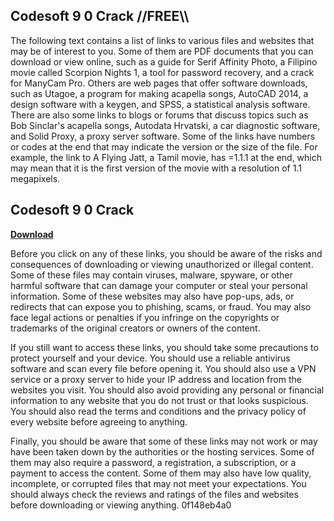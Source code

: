 ## Codesoft 9 0 Crack \/\/FREE\\\\

  
The following text contains a list of links to various files and websites that may be of interest to you. Some of them are PDF documents that you can download or view online, such as a guide for Serif Affinity Photo, a Filipino movie called Scorpion Nights 1, a tool for password recovery, and a crack for ManyCam Pro. Others are web pages that offer software downloads, such as Utagoe, a program for making acapella songs, AutoCAD 2014, a design software with a keygen, and SPSS, a statistical analysis software. There are also some links to blogs or forums that discuss topics such as Bob Sinclar's acapella songs, Autodata Hrvatski, a car diagnostic software, and Solid Proxy, a proxy server software. Some of the links have numbers or codes at the end that may indicate the version or the size of the file. For example, the link to A Flying Jatt, a Tamil movie, has =1.1.1 at the end, which may mean that it is the first version of the movie with a resolution of 1.1 megapixels.
 
## Codesoft 9 0 Crack


[**Download**](https://www.google.com/url?q=https%3A%2F%2Ffancli.com%2F2tKG9i&sa=D&sntz=1&usg=AOvVaw1kWoaI1WmzDY15ZYoUz-i9)

  
Before you click on any of these links, you should be aware of the risks and consequences of downloading or viewing unauthorized or illegal content. Some of these files may contain viruses, malware, spyware, or other harmful software that can damage your computer or steal your personal information. Some of these websites may also have pop-ups, ads, or redirects that can expose you to phishing, scams, or fraud. You may also face legal actions or penalties if you infringe on the copyrights or trademarks of the original creators or owners of the content.
  
If you still want to access these links, you should take some precautions to protect yourself and your device. You should use a reliable antivirus software and scan every file before opening it. You should also use a VPN service or a proxy server to hide your IP address and location from the websites you visit. You should also avoid providing any personal or financial information to any website that you do not trust or that looks suspicious. You should also read the terms and conditions and the privacy policy of every website before agreeing to anything.
  
Finally, you should be aware that some of these links may not work or may have been taken down by the authorities or the hosting services. Some of them may also require a password, a registration, a subscription, or a payment to access the content. Some of them may also have low quality, incomplete, or corrupted files that may not meet your expectations. You should always check the reviews and ratings of the files and websites before downloading or viewing anything.
 0f148eb4a0
